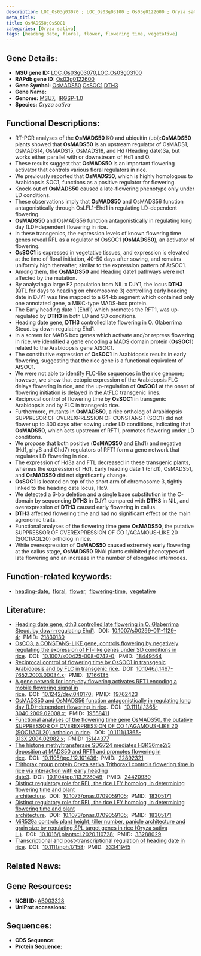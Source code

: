 ```yaml
---
description: LOC_Os03g03070 ; LOC_Os03g03100 ; Os03g0122600 ; Oryza sativa
meta_title:
title: OsMADS50;OsSOC1
categories: [Oryza sativa]
tags: [heading date, floral, flower, flowering time, vegetative]
---
```


## Gene Details:
- **MSU gene ID:** [LOC_Os03g03070](http://rice.uga.edu/cgi-bin/ORF_infopage.cgi?orf=LOC_Os03g03070),[LOC_Os03g03100](http://rice.uga.edu/cgi-bin/ORF_infopage.cgi?orf=LOC_Os03g03100)  
- **RAPdb gene ID:** [Os03g0122600](https://rapdb.dna.affrc.go.jp/locus/?name=Os03g0122600)  
- **Gene Symbol:** <u>OsMADS50</u>&nbsp;<u>OsSOC1</u>&nbsp;<u>DTH3</u>
- **Gene Name:**
- **Genome:**  [MSU7](http://rice.uga.edu/),&nbsp;&nbsp;[IRGSP-1.0](https://rapdb.dna.affrc.go.jp/download/irgsp1.html)
- **Species:** *Oryza sativa*

## Functional Descriptions:
   - RT-PCR analyses of the **OsMADS50** KO and ubiquitin (ubi):**OsMADS50** plants showed that **OsMADS50** is an upstream regulator of OsMADS1, OsMADS14, OsMADS15, OsMADS18, and Hd (Heading date)3a, but works either parallel with or downstream of Hd1 and O.
   - These results suggest that **OsMADS50** is an important flowering activator that controls various floral regulators in rice.
   - We previously reported that **OsMADS50**, which is highly homologous to Arabidopsis SOC1, functions as a positive regulator for flowering.
   - Knock-out of **OsMADS50** caused a late-flowering phenotype only under LD conditions.
   - These observations imply that **OsMADS50** and OsMADS56 function antagonistically through OsLFL1-Ehd1 in regulating LD-dependent flowering.
   - **OsMADS50** and OsMADS56 function antagonistically in regulating long day (LD)-dependent flowering in rice.
   - In these transgenics, the expression levels of known flowering time genes reveal RFL as a regulator of OsSOC1 (**OsMADS50**), an activator of flowering.
   - **OsSOC1** is expressed in vegetative tissues, and expression is elevated at the time of floral initiation, 40-50 days after sowing, and remains uniformly high thereafter, similar to the expression pattern of AtSOC1.
   - Among them, the **OsMADS50** and Heading date1 pathways were not affected by the mutation.
   - By analyzing a large F2 population from NIL x DJY1, the locus **DTH3** (QTL for days to heading on chromosome 3) controlling early heading date in DJY1 was fine mapped to a 64-kb segment which contained only one annotated gene, a MIKC-type MADS-box protein.
   - The Early heading date 1 (Ehd1) which promotes the RFT1, was up-regulated by **DTH3** in both LD and SD conditions.
   - Heading date gene, **DTH3** controlled late flowering in O. Glaberrima Steud. by down-regulating Ehd1.
   - In a screen for MADS box genes which activate and/or repress flowering in rice, we identified a gene encoding a MADS domain protein (**OsSOC1**) related to the Arabidopsis gene AtSOC1.
   - The constitutive expression of **OsSOC1** in Arabidopsis results in early flowering, suggesting that the rice gene is a functional equivalent of AtSOC1.
   - We were not able to identify FLC-like sequences in the rice genome; however, we show that ectopic expression of the Arabidopsis FLC delays flowering in rice, and the up-regulation of **OsSOC1** at the onset of flowering initiation is delayed in the AtFLC transgenic lines.
   - Reciprocal control of flowering time by **OsSOC1** in transgenic Arabidopsis and by FLC in transgenic rice.
   - Furthermore, mutants in **OsMADS50**, a rice ortholog of Arabidopsis SUPPRESOR OF OVEREXPRESSION OF CONSTANS 1 (SOC1) did not flower up to 300 days after sowing under LD conditions, indicating that **OsMADS50**, which acts upstream of RFT1, promotes flowering under LD conditions.
   - We propose that both positive (**OsMADS50** and Ehd1) and negative (Hd1, phyB and Ghd7) regulators of RFT1 form a gene network that regulates LD flowering in rice.
   - The expression of Hd3a and FTL decreased in these transgenic plants, whereas the expression of Hd1, Early heading date 1 (Ehd1), OsMADS51, and **OsMADS50** did not significantly change.
   - **OsSOC1** is located on top of the short arm of chromosome 3, tightly linked to the heading date locus, Hd9.
   - We detected a 6-bp deletion and a single base substitution in the C-domain by sequencing **DTH3** in DJY1 compared with **DTH3** in NIL, and overexpression of **DTH3** caused early flowering in callus.
   - **DTH3** affected flowering time and had no significant effect on the main agronomic traits.
   - Functional analyses of the flowering time gene **OsMADS50**, the putative SUPPRESSOR OF OVEREXPRESSION OF CO 1/AGAMOUS-LIKE 20 (SOC1/AGL20) ortholog in rice.
   - While overexpression of **OsMADS50** caused extremely early flowering at the callus stage, **OsMADS50** RNAi plants exhibited phenotypes of late flowering and an increase in the number of elongated internodes.

## Function-related keywords:
   - [heading-date](/tags/heading-date/),&nbsp;&nbsp;[floral](/tags/floral/),&nbsp;&nbsp;[flower](/tags/flower/),&nbsp;&nbsp;[flowering-time](/tags/flowering-time/),&nbsp;&nbsp;[vegetative](/tags/vegetative/)

## Literature:
   - [Heading date gene, dth3 controlled late flowering in O. Glaberrima Steud. by down-regulating Ehd1](https://www.doi.org/10.1007/s00299-011-1129-4).&nbsp;&nbsp;DOI:&nbsp;&nbsp;[10.1007/s00299-011-1129-4](https://www.doi.org/10.1007/s00299-011-1129-4);&nbsp;&nbsp;PMID:&nbsp;&nbsp;[21830130](https://pubmed.ncbi.nlm.nih.gov/21830130/)
   - [OsCO3, a CONSTANS-LIKE gene, controls flowering by negatively regulating the expression of FT-like genes under SD conditions in rice](https://www.doi.org/10.1007/s00425-008-0742-0).&nbsp;&nbsp;DOI:&nbsp;&nbsp;[10.1007/s00425-008-0742-0](https://www.doi.org/10.1007/s00425-008-0742-0);&nbsp;&nbsp;PMID:&nbsp;&nbsp;[18449564](https://pubmed.ncbi.nlm.nih.gov/18449564/)
   - [Reciprocal control of flowering time by OsSOC1 in transgenic Arabidopsis and by FLC in transgenic rice](https://www.doi.org/10.1046/j.1467-7652.2003.00034.x).&nbsp;&nbsp;DOI:&nbsp;&nbsp;[10.1046/j.1467-7652.2003.00034.x](https://www.doi.org/10.1046/j.1467-7652.2003.00034.x);&nbsp;&nbsp;PMID:&nbsp;&nbsp;[17166135](https://pubmed.ncbi.nlm.nih.gov/17166135/)
   - [A gene network for long-day flowering activates RFT1 encoding a mobile flowering signal in rice](https://www.doi.org/10.1242/dev.040170).&nbsp;&nbsp;DOI:&nbsp;&nbsp;[10.1242/dev.040170](https://www.doi.org/10.1242/dev.040170);&nbsp;&nbsp;PMID:&nbsp;&nbsp;[19762423](https://pubmed.ncbi.nlm.nih.gov/19762423/)
   - [OsMADS50 and OsMADS56 function antagonistically in regulating long day (LD)-dependent flowering in rice](https://www.doi.org/10.1111/j.1365-3040.2009.02008.x).&nbsp;&nbsp;DOI:&nbsp;&nbsp;[10.1111/j.1365-3040.2009.02008.x](https://www.doi.org/10.1111/j.1365-3040.2009.02008.x);&nbsp;&nbsp;PMID:&nbsp;&nbsp;[19558411](https://pubmed.ncbi.nlm.nih.gov/19558411/)
   - [Functional analyses of the flowering time gene OsMADS50, the putative SUPPRESSOR OF OVEREXPRESSION OF CO 1/AGAMOUS-LIKE 20 (SOC1/AGL20) ortholog in rice](https://www.doi.org/10.1111/j.1365-313X.2004.02082.x).&nbsp;&nbsp;DOI:&nbsp;&nbsp;[10.1111/j.1365-313X.2004.02082.x](https://www.doi.org/10.1111/j.1365-313X.2004.02082.x);&nbsp;&nbsp;PMID:&nbsp;&nbsp;[15144377](https://pubmed.ncbi.nlm.nih.gov/15144377/)
   - [The histone methyltransferase SDG724 mediates H3K36me2/3 deposition at MADS50 and RFT1 and promotes flowering in rice](https://www.doi.org/10.1105/tpc.112.101436).&nbsp;&nbsp;DOI:&nbsp;&nbsp;[10.1105/tpc.112.101436](https://www.doi.org/10.1105/tpc.112.101436);&nbsp;&nbsp;PMID:&nbsp;&nbsp;[22892321](https://pubmed.ncbi.nlm.nih.gov/22892321/)
   - [Trithorax group protein Oryza sativa Trithorax1 controls flowering time in rice via interaction with early heading date3](https://www.doi.org/10.1104/pp.113.228049).&nbsp;&nbsp;DOI:&nbsp;&nbsp;[10.1104/pp.113.228049](https://www.doi.org/10.1104/pp.113.228049);&nbsp;&nbsp;PMID:&nbsp;&nbsp;[24420930](https://pubmed.ncbi.nlm.nih.gov/24420930/)
   - [Distinct regulatory role for RFL, the rice LFY homolog, in determining flowering time and plant architecture](https://www.doi.org/10.1073/pnas.0709059105).&nbsp;&nbsp;DOI:&nbsp;&nbsp;[10.1073/pnas.0709059105](https://www.doi.org/10.1073/pnas.0709059105);&nbsp;&nbsp;PMID:&nbsp;&nbsp;[18305171](https://pubmed.ncbi.nlm.nih.gov/18305171/)
   - [Distinct regulatory role for RFL, the rice LFY homolog, in determining flowering time and plant architecture](https://www.doi.org/10.1073/pnas.0709059105).&nbsp;&nbsp;DOI:&nbsp;&nbsp;[10.1073/pnas.0709059105](https://www.doi.org/10.1073/pnas.0709059105);&nbsp;&nbsp;PMID:&nbsp;&nbsp;[18305171](https://pubmed.ncbi.nlm.nih.gov/18305171/)
   - [MiR529a controls plant height, tiller number, panicle architecture and grain size by regulating SPL target genes in rice (Oryza sativa L.)](https://www.doi.org/10.1016/j.plantsci.2020.110728).&nbsp;&nbsp;DOI:&nbsp;&nbsp;[10.1016/j.plantsci.2020.110728](https://www.doi.org/10.1016/j.plantsci.2020.110728);&nbsp;&nbsp;PMID:&nbsp;&nbsp;[33288029](https://pubmed.ncbi.nlm.nih.gov/33288029/)
   - [Transcriptional and post-transcriptional regulation of heading date in rice](https://www.doi.org/10.1111/nph.17158).&nbsp;&nbsp;DOI:&nbsp;&nbsp;[10.1111/nph.17158](https://www.doi.org/10.1111/nph.17158);&nbsp;&nbsp;PMID:&nbsp;&nbsp;[33341945](https://pubmed.ncbi.nlm.nih.gov/33341945/)

## Related News:

## Gene Resources:
- **NCBI ID:**  [AB003328](http://www.ncbi.nlm.nih.gov/nuccore/AB003328)
- **UniProt accessions:** [](https://www.uniprot.org/uniprotkb//entry)

## Sequences:
- **CDS Sequence:**
- **Protein Sequence:**
